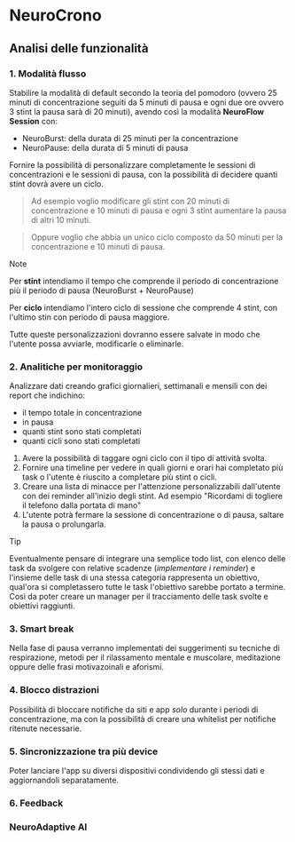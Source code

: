 # NeuroCrono

## Analisi delle funzionalità 

### 1. Modalità flusso

Stabilire la modalità di default secondo la teoria del pomodoro (ovvero 25 minuti di concentrazione seguiti da 5 minuti di pausa e ogni due ore ovvero 3 stint la pausa sarà di 20 minuti), avendo così la modalità **NeuroFlow Session** con:

- NeuroBurst: della durata di 25 minuti per la concentrazione
- NeuroPause: della durata di 5 minuti di pausa

Fornire la possibilità di personalizzare completamente le sessioni di concentrazioni e le sessioni di pausa, con la possibilità di decidere quanti stint dovrà avere un ciclo.

> Ad esempio voglio modificare gli stint con 20 minuti di concentrazione e 10 minuti di pausa e ogni 3 stint aumentare la pausa di altri 10 minuti.

> Oppure voglio che abbia un unico ciclo composto da 50 minuti per la concentrazione e 10 minuti di pausa.

> [!NOTE]
> Per **stint** intendiamo il tempo che comprende il periodo di concentrazione più il periodo di pausa (NeuroBurst + NeuroPause)
>
> Per **ciclo** intendiamo l'intero ciclo di sessione che comprende 4 stint, con l'ultimo stin con periodo di pausa maggiore.

Tutte queste personalizzazioni dovranno essere salvate in modo che l'utente possa avviarle, modificarle o eliminarle.

### 2. Analitiche per monitoraggio

Analizzare dati creando grafici giornalieri, settimanali e mensili con dei report che indichino:

- il tempo totale in concentrazione
- in pausa 
- quanti stint sono stati completati
- quanti cicli sono stati completati

1. Avere la possibilità di taggare ogni ciclo con il tipo di attività svolta.
2. Fornire una timeline per vedere in quali giorni e orari hai completato più task o l'utente è riuscito a completare più stint o cicli.
3. Creare una lista di minacce per l'attenzione personalizzabili dall'utente con dei reminder all'inizio degli stint. Ad esempio "Ricordami di togliere il telefono dalla portata di mano"
4. L'utente potrà fermare la sessione di concentrazione o di pausa, saltare la pausa o prolungarla.


> [!TIP]
> Eventualmente pensare di integrare una semplice todo list, con elenco delle task da svolgere con relative scadenze (*implementare i reminder*) e l'insieme delle task di una stessa categoria
> rappresenta un obiettivo, qual'ora si completassero tutte le task l'obiettivo sarebbe portato a termine. Così da poter creare un manager per
> il tracciamento delle task svolte e obiettivi raggiunti.

### 3. Smart break

Nella fase di pausa verranno implementati dei suggerimenti su tecniche di respirazione, metodi per il rilassamento mentale e muscolare, meditazione oppure delle frasi motivazoinali
e aforismi. 

### 4. Blocco distrazioni

Possibilità di bloccare notifiche da siti e app *solo* durante i periodi di concentrazione, ma con la possibilità di creare una whitelist per notifiche ritenute necessarie.

### 5. Sincronizzazione tra più device

Poter lanciare l'app su diversi dispositivi condividendo gli stessi dati e aggiornandoli separatamente.

### 6. Feedback

### NeuroAdaptive AI

